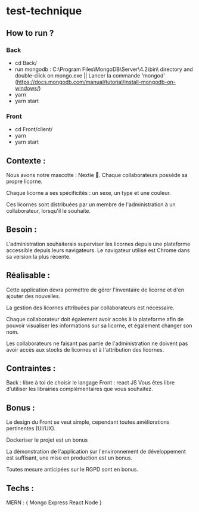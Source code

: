 # test-technique

## How to run ?

### Back
- cd Back/
- run mongodb : C:\Program Files\MongoDB\Server\4.2\bin\ directory and double-click on mongo.exe || Lancer la commande 'mongod' (https://docs.mongodb.com/manual/tutorial/install-mongodb-on-windows/)
- yarn
- yarn start

### Front
- cd Front/client/
- yarn
- yarn start

## Contexte :
Nous avons notre mascotte : Nextie 🦄. Chaque collaborateurs possède sa propre licorne.

Chaque licorne a ses spécificités : un sexe, un type et une couleur.

Ces licornes sont distribuées par un membre de l'administration à un collaborateur, lorsqu'il le souhaite.

## Besoin :
L'administration souhaiterais superviser les licornes depuis une plateforme accessible depuis leurs navigateurs. Le navigateur utilisé est Chrome dans sa version la plus récente.

## Réalisable :
Cette application devra permettre de gérer l'inventaire de licorne et d'en ajouter des nouvelles.

La gestion des licornes attribuées par collaborateurs est nécessaire.

Chaque collaborateur doit également avoir accès à la plateforme afin de pouvoir visualiser les informations sur sa licorne, et également changer son nom.

Les collaborateurs ne faisant pas partie de l'administration ne doivent pas avoir accès aux stocks de licornes et à l'attribution des licornes.

## Contraintes :
Back : libre à toi de choisir le langage
Front : react JS
Vous êtes libre d'utiliser les librairies complémentaires que vous souhaitez.

## Bonus :
Le design du Front se veut simple, cependant toutes améliorations pertinentes (UI/UX).

Dockeriser le projet est un bonus

La démonstration de l'application sur l'environnement de développement est suffisant, une mise en production est un bonus.

Toutes mesure anticipées sur le RGPD sont en bonus.

## Techs : 
MERN : {
Mongo
Express
React
Node
}
